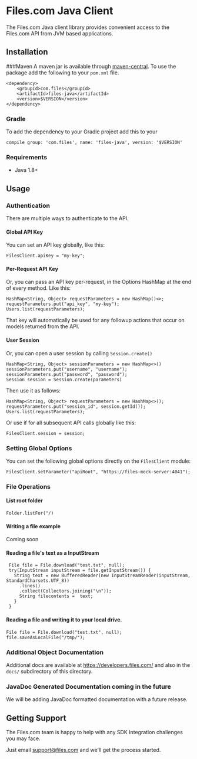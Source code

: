 # Files.com Java Client

The Files.com Java client library provides convenient access to the Files.com API from JVM based applications.


## Installation
###Maven
A maven jar is available through [maven-central](https://search.maven.org/).
To use the package add the following to your `pom.xml` file. 

    <dependency>
        <groupId>com.files</groupId>
        <artifactId>files-java</artifactId>
        <version>$VERSION</version>
    </dependency>

### Gradle
To add the dependency to your Gradle project add this to your 

    compile group: 'com.files', name: 'files-java', version: '$VERSION'

### Requirements

* Java 1.8+

## Usage

### Authentication

There are multiple ways to authenticate to the API.

#### Global API Key

You can set an API key globally, like this:

    FilesClient.apiKey = "my-key";

#### Per-Request API Key

Or, you can pass an API key per-request, in the Options HashMap at the end
of every method.  Like this:
    
    HashMap<String, Object> requestParameters = new HashMap()<>;
    requestParameters.put("api_key", "my-key");
    Users.list(requestParameters);

That key will automatically be used for any followup actions that occur
on models returned from the API.


#### User Session

Or, you can open a user session by calling `Session.create()`
    
    HashMap<String, Object> sessionParameters = new HashMap<>()
    sessionParameters.put("username", "username");
    sessionParameters.put("password", "password");
    Session session = Session.create(parameters)

Then use it as follows:

    HashMap<String, Object> requestParameters = new HashMap<>();
    requestParameters.put("session_id", session.getId());
    Users.list(requestParameters);

Or use if for all subsequent API calls globally like this:

    FilesClient.session = session; 

### Setting Global Options

You can set the following global options directly on the `FilesClient` module:

    FilesClient.setParameter("apiRoot", "https://files-mock-server:4041");

### File Operations


#### List root folder


    Folder.listFor("/)
    

#### Writing a file example

Coming soon

#### Reading a file's text as a InputStream

     File file = File.download("test.txt", null);
     try(InputStream inputStream = file.getInputStream()) {
       String text = new BufferedReader(new InputStreamReader(inputStream, StandardCharsets.UTF_8))
         .lines()
         .collect(Collectors.joining("\n"));
         String filecontents =  text;
       }
     }
    
#### Reading a file and writing it to your local drive. 

    File file = File.download("test.txt", null);
    file.saveAsLocalFile("/tmp/");
        

### Additional Object Documentation

Additional docs are available at https://developers.files.com/ and also
in the `docs/` subdirectory of this directory.


### JavaDoc Generated Documentation coming in the future

We will be adding JavaDoc formatted documentation with a future release.


## Getting Support

The Files.com team is happy to help with any SDK Integration challenges you
may face.

Just email support@files.com and we'll get the process started.
